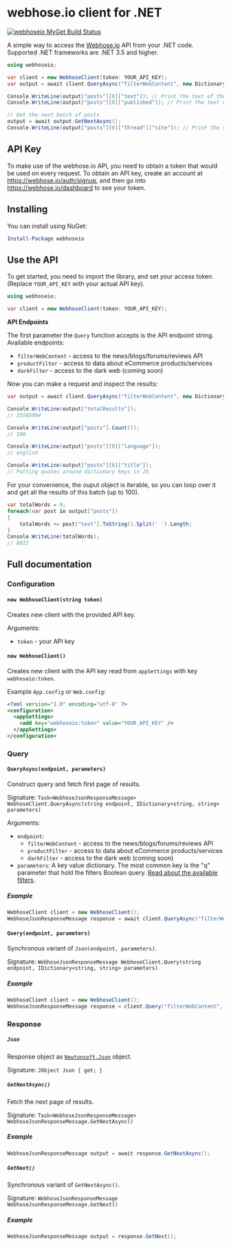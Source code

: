 webhose.io client for .NET
============================

[![webhoseio MyGet Build Status](https://www.myget.org/BuildSource/Badge/webhoseio?identifier=183db351-e812-4cf6-9be6-b5c3977977b3)](https://www.myget.org/)

A simple way to access the [Webhose.io](https://webhose.io) API from your .NET code.
Supported .NET frameworks are .NET 3.5 and higher.


```csharp
using webhoseio;

var client = new WebhoseClient(token: YOUR_API_KEY);
var output = await client.QueryAsync("filterWebContent", new Dictionary<string, string> { { "q", "github" } });

Console.WriteLine(output["posts"][0]["text"]); // Print the text of the first post
Console.WriteLine(output["posts"][0]["published"]); // Print the text of the first post publication date

// Get the next batch of posts
output = await output.GetNextAsync();
Console.WriteLine(output["posts"][0]["thread"]["site"]); // Print the site of the first post
```

API Key
-------

To make use of the webhose.io API, you need to obtain a token that would be
used on every request. To obtain an API key, create an account at
https://webhose.io/auth/signup, and then go into
https://webhose.io/dashboard to see your token.

Installing
----------
You can install using NuGet:

```powershell
Install-Package webhoseio
```
 
 Use the API
-----------

To get started, you need to import the library, and set your access token.
(Replace `YOUR_API_KEY` with your actual API key).

```csharp
using webhoseio;

var client = new WebhoseClient(token: YOUR_API_KEY);
```

**API Endpoints**

The first parameter the `Query` function accepts is the API endpoint string. Available endpoints:
* `filterWebContent` - access to the news/blogs/forums/reviews API
* `productFilter` - access to data about eCommerce products/services
* `darkFilter` - access to the dark web (coming soon)

Now you can make a request and inspect the results:

```csharp
var output = await client.QueryAsync("filterWebContent", new Dictionary<string, string> { { "q", "github" } });

Console.WriteLine(output["totalResults"]); 
// 15565094

Console.WriteLine(output["posts"].Count());
// 100

Console.WriteLine(output["posts"][0]["language"]);
// english

Console.WriteLine(output["posts"][0]["title"]);
// Putting quotes around dictionary keys in JS
```

For your convenience, the ouput object is iterable, so you can loop over it
and get all the results of this batch (up to 100). 

```csharp
var totalWords = 0;
foreach(var post in output["posts"])
{
    totalWords += post["text"].ToString().Split(' ').Length;
}
Console.WriteLine(totalWords);
// 8822
```

Full documentation
------------------

### Configuration

#### `new WebhoseClient(string token)`

Creates new client with the provided API key.

Arguments:

  * `token` - your API key

#### `new WebhoseClient()`

Creates new client with the API key read from `appSettings` with key `webhoseio:token`.

Example `App.config` or `Web.config`:

```xml
<?xml version="1.0" encoding="utf-8" ?>
<configuration>
  <appSettings>
    <add key="webhoseio:token" value="YOUR_API_KEY" />
  </appSettings>
</configuration>
```

### Query

#### `QueryAsync(endpoint, parameters)`

Construct query and fetch first page of results.

Signature: `Task<WebhoseJsonResponseMessage> WebhoseClient.QueryAsync(string endpoint, IDictionary<string, string> parameters)`

Arguments:

  * `endpoint`: 
    * `filterWebContent` - access to the news/blogs/forums/reviews API
    * `productFilter` - access to data about eCommerce products/services
    * `darkFilter` - access to the dark web (coming soon)
  * `parameters`: A key value dictionary. The most common key is the "q" parameter that hold the filters Boolean query. [Read about the available filters](https://webhose.io/documentation).

##### Example

```csharp
WebhoseClient client = new WebhoseClient();
WebhoseJsonResponseMessage response = await client.QueryAsync("filterWebContent", new Dictionary<string, string> { { "q", "github" } }));
```

#### `Query(endpoint, parameters)`

Synchronous variant of `Json(endpoint, parameters)`.

Signature: `WebhoseJsonResponseMessage WebhoseClient.Query(string endpoint, IDictionary<string, string> parameters)`

##### Example

```csharp
WebhoseClient client = new WebhoseClient();
WebhoseJsonResponseMessage response = client.Query("filterWebContent", new Dictionary<string, string> { { "q", "github" } }));
```

### Response

##### `Json`

Response object as [`Newtonsoft.Json`](https://github.com/JamesNK/Newtonsoft.Json) object.

Signature: `JObject Json { get; }`

##### `GetNextAsync()`

Fetch the next page of results.

Signature: `Task<WebhoseJsonResponseMessage> WebhoseJsonResponseMessage.GetNextAsync()`

##### Example

```csharp
WebhoseJsonResponseMessage output = await response.GetNextAsync();
```

##### `GetNext()`

Synchronous variant of `GetNextAsync()`.

Signature: `WebhoseJsonResponseMessage WebhoseJsonResponseMessage.GetNext()`

##### Example

```csharp
WebhoseJsonResponseMessage output = response.GetNext();
```
